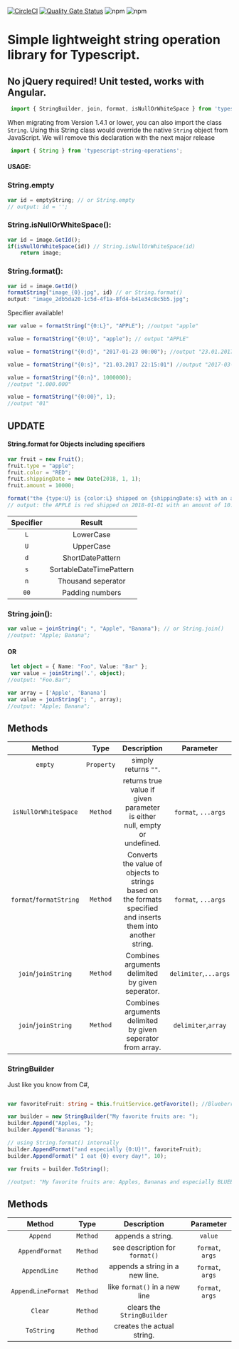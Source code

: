 
[![CircleCI](https://circleci.com/gh/sevensc/typescript-string-operations.svg?style=shield)](https://app.circleci.com/pipelines/github/sevensc/typescript-string-operations)
[![Quality Gate Status](https://sonarcloud.io/api/project_badges/measure?project=sevensc_typescript-string-operations&metric=alert_status)](https://sonarcloud.io/dashboard?id=sevensc_typescript-string-operations)
![npm](https://img.shields.io/npm/v/typescript-string-operations)
![npm](https://img.shields.io/npm/dw/typescript-string-operations)


# Simple lightweight string operation library for Typescript.
## No jQuery required! Unit tested, works with Angular.


```typescript
 import { StringBuilder, join, format, isNullOrWhiteSpace } from 'typescript-string-operations';
 ```
 
When migrating from Version 1.4.1 or lower, you can also import the class `String`. Using this String class would override the native `String` object from JavaScript. We will remove this declaration with the next major release

```typescript
 import { String } from 'typescript-string-operations';
```

#### USAGE:

### String.empty
```typescript
var id = emptyString; // or String.empty
// output: id = '';
```

### String.isNullOrWhiteSpace():
```typescript
var id = image.GetId();
if(isNullOrWhiteSpace(id)) // String.isNullOrWhiteSpace(id)
	return image;
```
### String.format():

```typescript
var id = image.GetId()
formatString("image_{0}.jpg", id) // or String.format()
output: "image_2db5da20-1c5d-4f1a-8fd4-b41e34c8c5b5.jpg";
```

Specifier available!
```typescript
var value = formatString("{0:L}", "APPLE"); //output "apple"

value = formatString("{0:U}", "apple"); // output "APPLE"

value = formatString("{0:d}", "2017-01-23 00:00"); //output "23.01.2017"

value = formatString("{0:s}", "21.03.2017 22:15:01") //output "2017-03-21T22:15:01"

value = formatString("{0:n}", 1000000);
//output "1.000.000"

value = formatString("{0:00}", 1);
//output "01"
```

## UPDATE
#### String.format for Objects including specifiers

```typescript
var fruit = new Fruit();
fruit.type = "apple";
fruit.color = "RED";
fruit.shippingDate = new Date(2018, 1, 1);
fruit.amount = 10000;

format("the {type:U} is {color:L} shipped on {shippingDate:s} with an amount of {amount:n}", fruit);
// output: the APPLE is red shipped on 2018-01-01 with an amount of 10.000

```


|	Specifier	  |	 			Result 	   	    |
| :-------------: |:---------------------------:|
|		`L`		  |	LowerCase					|
|		`U`		  |	UpperCase					|
|		`d`		  |	ShortDatePattern			|
|		`s`		  |	SortableDateTimePattern		|
|		`n`		  |	Thousand seperator			|
|		`00`	  |	Padding numbers				|



### String.join():

```typescript
var value = joinString("; ", "Apple", "Banana"); // or String.join()
//output: "Apple; Banana";
```
#### OR

```typescript
 let object = { Name: "Foo", Value: "Bar" };
 var value = joinString('.', object);
//output: "Foo.Bar";

var array = ['Apple', 'Banana']
var value = joinString("; ", array);
//output: "Apple; Banana";
```

## Methods

| Method                    |  Type       |       Description          | Parameter  |
| :------------------------:|:-----------:|:--------------------------:|:----------:|
|  `empty`                  | `Property`  |    simply returns `""`.    |
| `isNullOrWhiteSpace`      | `Method`    | returns true value if given parameter is either null, empty or undefined. | `format`, `...args`
| `format`/`formatString`   | `Method`    | Converts the value of objects to strings based on the formats specified and inserts them into another string. | `format`, `...args`
| `join`/`joinString`       | `Method`    |   Combines arguments delimited by given seperator.| `delimiter`,`...args`
| `join`/`joinString`       | `Method`    |   Combines arguments delimited by given seperator from array. | `delimiter`,`array` |


### StringBuilder

Just like you know from C#,


```typescript

var favoriteFruit: string = this.fruitService.getFavorite(); //Blueberries

var builder = new StringBuilder("My favorite fruits are: ");
builder.Append("Apples, ");
builder.Append("Bananas ");

// using String.format() internally
builder.AppendFormat("and especially {0:U}!", favoriteFruit);
builder.AppendFormat(" I eat {0} every day!", 10);

var fruits = builder.ToString();

//output: "My favorite fruits are: Apples, Bananas and especially BLUEBERRIES! I eat 10 every day!";

```
## Methods

| Method                    |  Type       |       Description          | Parameter  |
| :------------------------:|:-----------:|:--------------------------:|:----------:|
|  `Append`                 | `Method`    |    appends a string.       | `value`    |
|  `AppendFormat`           | `Method`    |    see description for `format()`| `format`, `args`|
|  `AppendLine`             | `Method`    |    appends a string in a new line. | `format`, `args`|
|  `AppendLineFormat`       | `Method`    |    like `format()` in a new line | `format`, `args`|
|  `Clear`		            | `Method`    |    clears the `StringBuilder`   |       |
|  `ToString`	            | `Method`    |    creates the actual string.  |       |